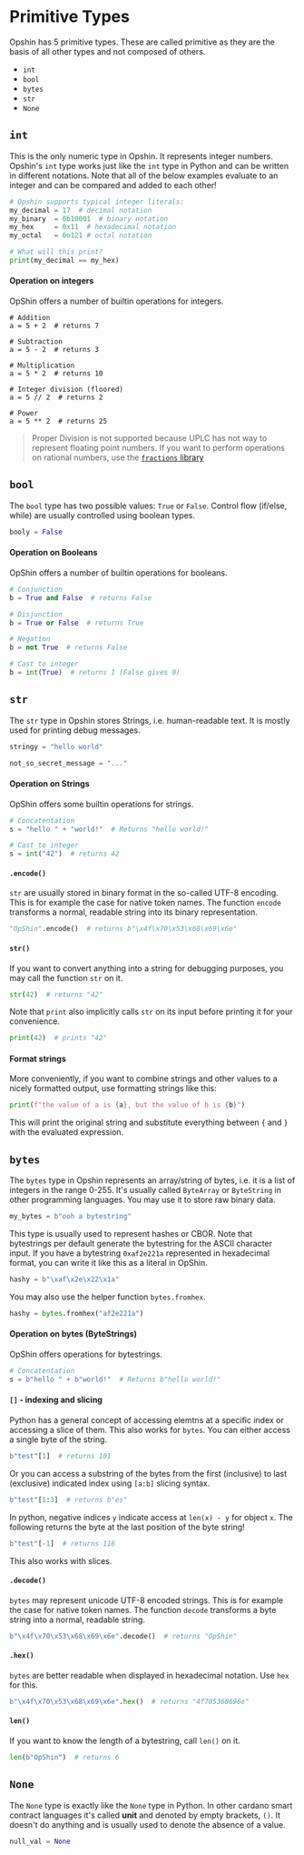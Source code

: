 # Primitive Types

<!-- >**Note:** This is covers -->

Opshin has 5 primitive types.
These are called primitive as they are the basis of all other types
and not composed of others.

- `int`
- `bool`
- `bytes`
- `str`
- `None`

## `int`

This is the only numeric type in Opshin.
It represents integer numbers.
Opshin's `int` type works just like the `int` type in Python and can be written in different notations.
Note that all of the below examples evaluate to an integer and can be compared and added to each other!

```python
# Opshin supports typical integer literals:
my_decimal = 17  # decimal notation
my_binary  = 0b10001  # binary notation
my_hex     = 0x11  # hexadecimal notation
my_octal   = 0o121 # octal notation

# What will this print?
print(my_decimal == my_hex)
```

#### Operation on integers

OpShin offers a number of builtin operations for integers.

```
# Addition
a = 5 + 2  # returns 7

# Subtraction
a = 5 - 2  # returns 3

# Multiplication
a = 5 * 2  # returns 10

# Integer division (floored)
a = 5 // 2  # returns 2

# Power
a = 5 ** 2  # returns 25
```

> Proper Division is not supported because UPLC has not way to represent floating point numbers.
> If you want to perform operations on rational numbers, use the [`fractions` library](https://opshin.opshin.dev/opshin/std/fractions.html)

## `bool`

The `bool` type has two possible values: `True` or `False`.
Control flow (if/else, while) are usually controlled using boolean types.

```python
booly = False
```

#### Operation on Booleans

OpShin offers a number of builtin operations for booleans.

```python
# Conjunction
b = True and False  # returns False

# Disjunction
b = True or False  # returns True

# Negation
b = not True  # returns False

# Cast to integer
b = int(True)  # returns 1 (False gives 0)
```

## `str`

The `str` type in Opshin stores Strings, i.e. human-readable text.
It is mostly used for printing debug messages.

```python
stringy = "hello world"

not_so_secret_message = "..."
```

#### Operation on Strings

OpShin offers some builtin operations for strings.

```python
# Concatentation
s = "hello " + "world!"  # Returns "hello world!"

# Cast to integer
s = int("42")  # returns 42
```

#### `.encode()`

`str` are usually stored in binary format in the so-called UTF-8 encoding.
This is for example the case for native token names.
The function `encode` transforms a normal, readable string into its binary representation.

```python
"OpShin".encode()  # returns b"\x4f\x70\x53\x68\x69\x6e"
```

#### `str()`

If you want to convert anything into a string for debugging purposes, you may call the function `str` on it.

```python
str(42)  # returns "42"
```

Note that `print` also implicitly calls `str` on its input before printing it for your convenience.

```python
print(42)  # prints "42"
```

#### Format strings

More conveniently, if you want to combine strings and other values to a nicely formatted output,
use formatting strings like this:

```python
print(f"the value of a is {a}, but the value of b is {b}")
```

This will print the original string and substitute everything between `{` and `}`
with the evaluated expression.

## `bytes`

The `bytes` type in Opshin represents an array/string of bytes, i.e. it is a list of integers in the range 0-255.
It's usually called `ByteArray` or `ByteString` in other programming languages.
You may use it to store raw binary data.

```python
my_bytes = b"ooh a bytestring"
```

This type is usually used to represent hashes or CBOR.
Note that bytestrings per default generate the bytestring for the ASCII character input.
If you have a bytestring `0xaf2e221a` represented in hexadecimal format, you can write it like this as a literal in OpShin.

```python
hashy = b"\xaf\x2e\x22\x1a"
```

You may also use the helper function `bytes.fromhex`.

```python
hashy = bytes.fromhex("af2e221a")
```

#### Operation on bytes (ByteStrings)

OpShin offers operations for bytestrings.

```python
# Concatentation
s = b"hello " + b"world!"  # Returns b"hello world!"
```

#### `[]` - indexing and slicing

Python has a general concept of accessing elemtns at a specific index or accessing a slice of them.
This also works for `bytes`. You can either access a single byte of the string.

```python
b"test"[1]  # returns 101
```

Or you can access a substring of the bytes from the first (inclusive) to last (exclusive) indicated
index using `[a:b]` slicing syntax.

```python
b"test"[1:3]  # returns b"es"
```

In python, negative indices `y` indicate access at `len(x) - y` for object `x`.
The following returns the byte at the last position of the byte string!

```python
b"test"[-1]  # returns 116
```

This also works with slices.

#### `.decode()`

`bytes` may represent unicode UTF-8 encoded strings.
This is for example the case for native token names.
The function `decode` transforms a byte string into a normal, readable string.

```python
b"\x4f\x70\x53\x68\x69\x6e".decode()  # returns "OpShin"
```

#### `.hex()`

`bytes` are better readable when displayed in hexadecimal notation.
Use `hex` for this.

```python
b"\x4f\x70\x53\x68\x69\x6e".hex()  # returns "4f705368696e"
```

#### `len()`

If you want to know the length of a bytestring, call `len()` on it.

```python
len(b"OpShin")  # returns 6
```



## `None`

The `None` type is exactly like the `None` type in Python.
In other cardano smart contract languages it's called **unit** and denoted by empty brackets, `()`.
It doesn't do anything and is usually used to denote the absence of a value.

```python
null_val = None
```
